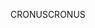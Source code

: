 <span data-ttu-id="f5341-101">CRONUS</span><span class="sxs-lookup"><span data-stu-id="f5341-101">CRONUS</span></span>